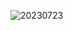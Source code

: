 ![20230723](https://github.com/touzishizheng/300w_in_stock_market/assets/136185373/f1ec3710-35ba-449b-a03b-b8d2d7ed3c51)
